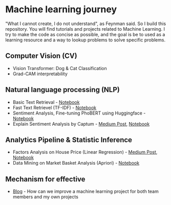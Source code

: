 # Machine learning journey
"What I cannot create, I do not understand", as Feynman said. So I build this repository. You will find tutorials 
and projects related to Machine Learning. I try to make the code as concise as possible, and the goal is be to 
used as a learning resource and a way to lookup problems to solve specific problems.

## Computer Vision (CV)
- Vision Transformer: Dog & Cat Classification
- Grad-CAM interpretability

## Natural language processing (NLP)
- Basic Text Retrieval - [Notebook](https://github.com/kevinkhang2909/ML-learning-journey/blob/main/nlp/text_retrieval/text_retrieval.ipynb)
- Fast Text Retrievel (TF-IDF) - [Notebook](https://github.com/kevinkhang2909/ML-learning-journey/tree/main/nlp/text_retrieval/tfidf_fast_matching)
- Sentiment Analysis, Fine-tuning PhoBERT using Huggingface - [Notebook](https://github.com/kevinkhang2909/ML-learning-journey/blob/main/nlp/transformers_learning/sentiment_phobert.ipynb)
- Explain Sentiment Analysis by Captum - [Medium Post](https://medium.com/@kevinkhang2909/xai-use-captum-to-deep-dive-sentiment-analysis-86b46bff092b),
[Notebook](https://github.com/kevinkhang2909/ML-learning-journey/tree/main/nlp/transformers_learning)

## Analytics Pipeline & Statistic Inference
- Factors Analysis on House Price (Linear Regression) - [Medium Post](https://medium.com/@kevinkhang2909/linear-regression-research-pipeline-house-pricing-part-1-eda63757797), 
[Notebook](https://github.com/kevinkhang2909/ML-learning-journey/blob/main/analytic_pipeline/linear_factors_analysis.ipynb)
- Data Mining on Market Basket Analysis (Apriori) - [Notebook](https://github.com/kevinkhang2909/ML-learning-journey/tree/main/machine_learning/recommendation/apriori)

## Mechanism for effective
- [Blog](https://eugeneyan.com/writing/mechanisms-for-projects/) - How can we improve a machine learning project for both team members and my own projects